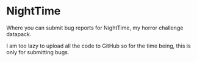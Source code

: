 # NightTime
Where you can submit bug reports for NightTime, my horror challenge datapack.

I am too lazy to upload all the code to GitHub so for the time being, this is only for submitting bugs.
